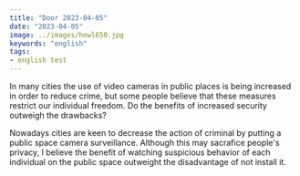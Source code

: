 ```yaml
---
title: "Door 2023-04-05"
date: "2023-04-05"
image: ../images/howl650.jpg
keywords: "english"
tags:
- english test
---
```

In many cities the use of video cameras in public places is being increased in order to reduce crime, but some people believe that these measures restrict our individual freedom.
Do the benefits of increased security outweigh the drawbacks?

Nowadays cities are keen to decrease the action of criminal by putting a public space camera surveillance. Although this may sacrafice people's privacy, I believe the benefit of watching suspicious behavior of each individual on the public space outweight the disadvantage of not install it.
